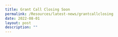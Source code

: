 ```yaml
---
title: Grant Call Closing Soon
permalink: /Resources/latest-news/grantcallclosing
date: 2022-08-01
layout: post
description: ""
---
```

